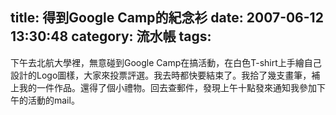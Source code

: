 title: 得到Google Camp的紀念衫
date: 2007-06-12 13:30:48
category: 流水帳
tags:
---

下午去北航大學裡，無意碰到Google Camp在搞活動，在白色T-shirt上手繪自己設計的Logo圖樣，大家來投票評選。我去時都快要結束了。我拾了幾支畫筆，補上我的一件作品。還得了個小禮物。回去查郵件，發現上午十點發來通知我參加下午的活動的mail。
